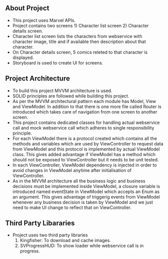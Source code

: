 ## About Project
- This project uses Marvel APIs.
- Project contains two screens 1) Character list screen 2) Character details screen.
- Character list screen lists the characters from webservice with character image, title and if available then description about that character.
- On Character details screen, 5 comics releted to that character is displayed.
- Storyboard is used to create UI for screens.

## Project Architecture
- To build this project MVVM architecture is used.
- SOLID principles are followed while building this project.
- As per the MVVM architectural pattern each module has Model, View and ViewModel. In addition to that there is one more file called Router is introduced which takes care of navigation from one screen to another screen.
- This project contains dedicated classes for handling actual webservice call and mock webservice call which adheres to single responsibility principle.
- For each ViewModel there is a protocol created which contains all the methods and variables which are used by ViewController to request data from ViewModel and this protocol is implemented by actual ViewModel class. This gives added advantage if ViewModel has a method which should not be exposed to ViewController but it needs to be unit tested.
- In each ViewController, ViewModel dependency is injected in order to avoid changes in ViewModel anytime after initialisation of ViewController.
- As in the MVVM architecture all the business logic and business decisions must be implemented inside ViewModel, a closure variable is introduced named eventState in ViewModel which accepts an Enum as an argument. This gives advantage of triggerig events from ViewModel whenever any business decision is taken by ViewModel and we just need to make UI change to reflect that on ViewController.

## Third Party Libararies
- Project uses two third party libraries
    1) Kingfisher: To download and cache images.
    2) SVProgressHUD: To show loader while webservice call is in progress.
